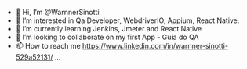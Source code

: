 - 👋 Hi, I’m @WarnnerSinotti
- 👀 I’m interested in Qa Developer, WebdriverIO, Appium, React Native.
- 🌱 I’m currently learning Jenkins, Jmeter and React Native
- 💞️ I’m looking to collaborate on my first App - Guia do QA
- 📫 How to reach me https://www.linkedin.com/in/warnner-sinotti-529a52131/ ...

<!---
WarnnerSinotti/WarnnerSinotti is a ✨ special ✨ repository because its `README.md` (this file) appears on your GitHub profile.
You can click the Preview link to take a look at your changes.
--->
